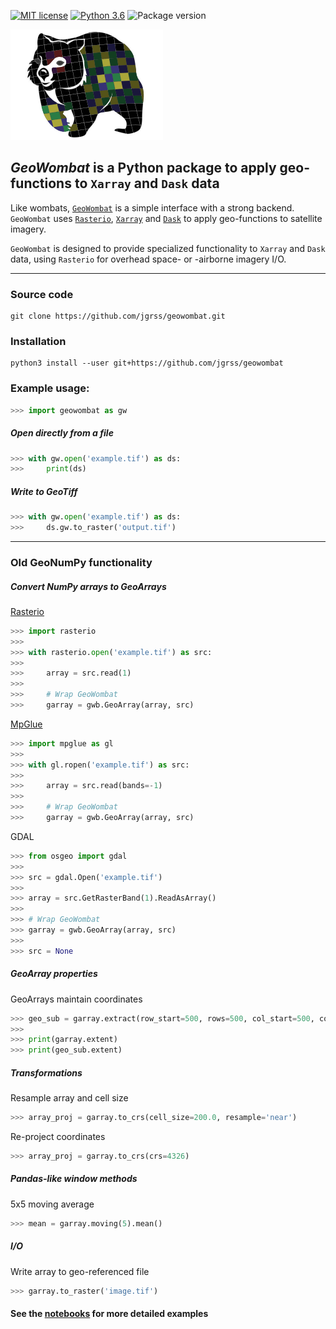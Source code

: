 [](#mit-license)[](#python-3.6)[](#package-version)

[![MIT license](https://img.shields.io/badge/License-MIT-black.svg)](https://lbesson.mit-license.org/)
[![Python 3.6](https://img.shields.io/badge/python-3.6-black.svg)](https://www.python.org/downloads/release/python-360/)
![Package version](https://img.shields.io/badge/version-0.1.0-blue.svg?cacheSeconds=2592000)

![](data/wombat.png)

## *GeoWombat* is a Python package to apply geo-functions to `Xarray` and `Dask` data

Like wombats, [`GeoWombat`](https://github.com/jgrss/geowombat) is a simple interface with a strong backend. `GeoWombat` uses
[`Rasterio`](https://github.com/mapbox/rasterio), [`Xarray`](http://xarray.pydata.org/en/stable/) and [`Dask`](https://dask.org/) 
to apply geo-functions to satellite imagery. 

`GeoWombat` is designed to provide specialized functionality to `Xarray` and `Dask` data, using `Rasterio` for 
overhead space- or -airborne imagery I/O.

---

### Source code

```
git clone https://github.com/jgrss/geowombat.git
```

### Installation

```
python3 install --user git+https://github.com/jgrss/geowombat
```

### Example usage:

```python
>>> import geowombat as gw
```

##### Open directly from a file

```python
>>> with gw.open('example.tif') as ds:
>>>     print(ds)
```

##### Write to GeoTiff

```python
>>> with gw.open('example.tif') as ds:
>>>     ds.gw.to_raster('output.tif')
```

---

### Old GeoNumPy functionality

##### Convert NumPy arrays to GeoArrays

[Rasterio](https://github.com/mapbox/rasterio)

```python
>>> import rasterio
>>>
>>> with rasterio.open('example.tif') as src:
>>>
>>>     array = src.read(1)
>>>
>>>     # Wrap GeoWombat
>>>     garray = gwb.GeoArray(array, src)
```

[MpGlue](https://github.com/jgrss/mpglue)

```python
>>> import mpglue as gl
>>>
>>> with gl.ropen('example.tif') as src:
>>>
>>>     array = src.read(bands=-1)
>>>
>>>     # Wrap GeoWombat
>>>     garray = gwb.GeoArray(array, src)
```

GDAL

```python
>>> from osgeo import gdal
>>>
>>> src = gdal.Open('example.tif')
>>>
>>> array = src.GetRasterBand(1).ReadAsArray()
>>>
>>> # Wrap GeoWombat
>>> garray = gwb.GeoArray(array, src)
>>>
>>> src = None
```

##### GeoArray properties

GeoArrays maintain coordinates

```python
>>> geo_sub = garray.extract(row_start=500, rows=500, col_start=500, cols=200)  
>>>
>>> print(garray.extent)
>>> print(geo_sub.extent)
```

##### Transformations

Resample array and cell size

```python
>>> array_proj = garray.to_crs(cell_size=200.0, resample='near')
```

Re-project coordinates

```python
>>> array_proj = garray.to_crs(crs=4326)
```

##### Pandas-like window methods

5x5 moving average

```python
>>> mean = garray.moving(5).mean()
```

##### I/O

Write array to geo-referenced file

```python
>>> garray.to_raster('image.tif')
```

#### See the [notebooks](https://github.com/jgrss/geowombat/tree/master/notebooks) for more detailed examples
